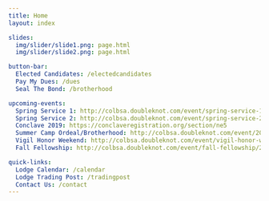 ```yaml
---
title: Home
layout: index

slides:
  img/slider/slide1.png: page.html
  img/slider/slide2.png: page.html

button-bar:
  Elected Candidates: /electedcandidates
  Pay My Dues: /dues
  Seal The Bond: /brotherhood

upcoming-events:
  Spring Service 1: http://colbsa.doubleknot.com/event/spring-service-1/2380634
  Spring Service 2: http://colbsa.doubleknot.com/event/spring-service-2/2380635  
  Conclave 2019: https://conclaveregistration.org/section/ne5   
  Summer Camp Ordeal/Brotherhood: http://colbsa.doubleknot.com/event/2019-summer-camp/2483948
  Vigil Honor Weekend: http://colbsa.doubleknot.com/event/vigil-honor-weekend/2473278   
  Fall Fellowship: http://colbsa.doubleknot.com/event/fall-fellowship/2380637     

quick-links:
  Lodge Calendar: /calendar
  Lodge Trading Post: /tradingpost
  Contact Us: /contact
---
```

